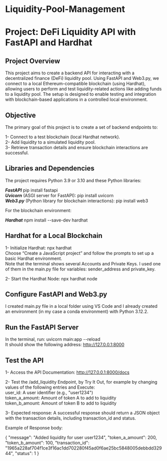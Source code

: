 # Liquidity-Pool-Management
# Project: DeFi Liquidity API with FastAPI and Hardhat

## Project Overview
This project aims to create a backend API for interacting with a decentralized finance (DeFi) liquidity pool. Using FastAPI and Web3.py, we connect to a local Ethereum-compatible blockchain (using Hardhat), allowing users to perform and test liquidity-related actions like adding funds to a liquidity pool. The setup is designed to enable testing and integration with blockchain-based applications in a controlled local environment.

## Objective
The primary goal of this project is to create a set of backend endpoints to:

1- Connect to a test blockchain (local Hardhat network).<br>
2- Add liquidity to a simulated liquidity pool.<br>
3- Retrieve transaction details and ensure blockchain interactions are successful.<br>

## Libraries and Dependencies
The project requires Python 3.9 or 3.10 and these Python libraries:

***FastAPI***  pip install fastapi<br>
***Uvicorn*** (ASGI server for FastAPI): pip install uvicorn<br>
***Web3.py*** (Python library for blockchain interactions): pip install web3<br>

For the blockchain environment:

***Hardhat*** npm install --save-dev hardhat<br>

## Hardhat for a Local Blockchain

1- Initialize Hardhat: npx hardhat<br>
Choose “Create a JavaScript project” and follow the prompts to set up a basic Hardhat environment.<br>
Note that the terminal shows several Accounts and Private Keys. I used one of them in the main.py file for variables: sender_address and private_key. 

2- Start the Hardhat Node: npx hardhat node<br>

## Configure FastAPI and Web3.py
I created main.py file in a local folder using VS Code and I already created an environment (in my case a conda environment) with Python 3.12.2.

## Run the FastAPI Server
In the terminal, run: uvicorn main:app --reload<br>
It should show the following address: http://127.0.0.1:8000

## Test the API
1- Access the API Documentation: http://127.0.0.1:8000/docs<br>

2- Test the /add_liquidity Endpoint, by Try It Out, for example by changing values of the following entries and Execute:<br>
user_id: A user identifier (e.g., "user1234")<br>
token_a_amount: Amount of token A to add to liquidity<br>
token_b_amount: Amount of token B to add to liquidity<br>

3- Expected response: A successful response should return a JSON object with the transaction details, including transaction_id and status.
	
Example of Response body:

{
  "message": "Added liquidity for user user1234",
  "token_a_amount": 200,
  "token_b_amount": 100,
  "transaction_id": "1965a228af704f1ce3f16ac1dd702280f45ad0f6ae25bc5848005debbdd32944",
  "status": 1
}


